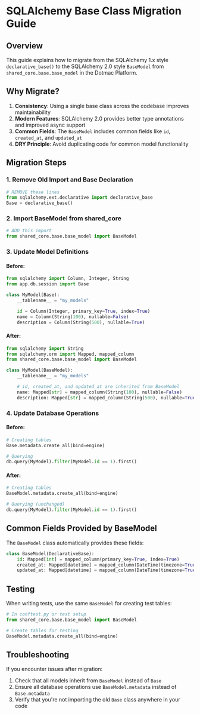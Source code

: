 # SQLAlchemy Base Class Migration Guide

## Overview

This guide explains how to migrate from the SQLAlchemy 1.x style `declarative_base()` to the SQLAlchemy 2.0 style `BaseModel` from `shared_core.base.base_model` in the Dotmac Platform.

## Why Migrate?

1. **Consistency**: Using a single base class across the codebase improves maintainability
2. **Modern Features**: SQLAlchemy 2.0 provides better type annotations and improved async support
3. **Common Fields**: The `BaseModel` includes common fields like `id`, `created_at`, and `updated_at`
4. **DRY Principle**: Avoid duplicating code for common model functionality

## Migration Steps

### 1. Remove Old Import and Base Declaration

```python
# REMOVE these lines
from sqlalchemy.ext.declarative import declarative_base
Base = declarative_base()
```

### 2. Import BaseModel from shared_core

```python
# ADD this import
from shared_core.base.base_model import BaseModel
```

### 3. Update Model Definitions

#### Before:

```python
from sqlalchemy import Column, Integer, String
from app.db.session import Base

class MyModel(Base):
    __tablename__ = "my_models"

    id = Column(Integer, primary_key=True, index=True)
    name = Column(String(100), nullable=False)
    description = Column(String(500), nullable=True)
```

#### After:

```python
from sqlalchemy import String
from sqlalchemy.orm import Mapped, mapped_column
from shared_core.base.base_model import BaseModel

class MyModel(BaseModel):
    __tablename__ = "my_models"

    # id, created_at, and updated_at are inherited from BaseModel
    name: Mapped[str] = mapped_column(String(100), nullable=False)
    description: Mapped[str] = mapped_column(String(500), nullable=True)
```

### 4. Update Database Operations

#### Before:

```python
# Creating tables
Base.metadata.create_all(bind=engine)

# Querying
db.query(MyModel).filter(MyModel.id == 1).first()
```

#### After:

```python
# Creating tables
BaseModel.metadata.create_all(bind=engine)

# Querying (unchanged)
db.query(MyModel).filter(MyModel.id == 1).first()
```

## Common Fields Provided by BaseModel

The `BaseModel` class automatically provides these fields:

```python
class BaseModel(DeclarativeBase):
    id: Mapped[int] = mapped_column(primary_key=True, index=True)
    created_at: Mapped[datetime] = mapped_column(DateTime(timezone=True), server_default=func.now(), nullable=False)
    updated_at: Mapped[datetime] = mapped_column(DateTime(timezone=True), onupdate=func.now(), nullable=False)
```

## Testing

When writing tests, use the same `BaseModel` for creating test tables:

```python
# In conftest.py or test setup
from shared_core.base.base_model import BaseModel

# Create tables for testing
BaseModel.metadata.create_all(bind=engine)
```

## Troubleshooting

If you encounter issues after migration:

1. Check that all models inherit from `BaseModel` instead of `Base`
2. Ensure all database operations use `BaseModel.metadata` instead of `Base.metadata`
3. Verify that you're not importing the old `Base` class anywhere in your code
